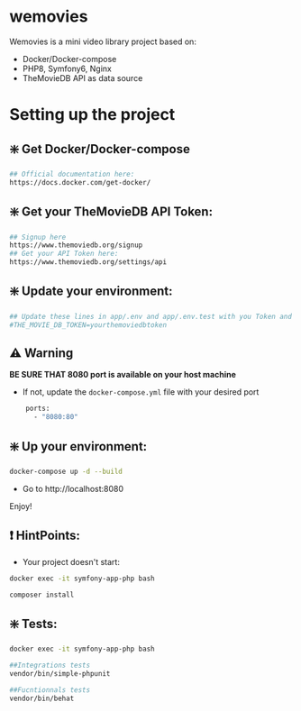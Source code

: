 # wemovies

Wemovies is a mini video library project based on:
- Docker/Docker-compose
- PHP8, Symfony6, Nginx
- TheMovieDB API as data source

Setting up the project
==================

## ❇️ Get Docker/Docker-compose

```bash
## Official documentation here: 
https://docs.docker.com/get-docker/
```

## ❇️ Get your TheMovieDB API Token:

```bash
## Signup here 
https://www.themoviedb.org/signup
## Get your API Token here:
https://www.themoviedb.org/settings/api
```

## ❇️ Update your environment:

```bash
## Update these lines in app/.env and app/.env.test with you Token and uncomment them 
#THE_MOVIE_DB_TOKEN=yourthemoviedbtoken
```

## ⚠️ ️Warning

__**BE SURE THAT 8080 port is available on your host machine**__

- If not, update the `docker-compose.yml` file with your desired port
```bash
    ports:
      - "8080:80"
```

## ❇️ Up your environment:

```bash
docker-compose up -d --build
```

- Go to http://localhost:8080

Enjoy!

## ❗ HintPoints:

- Your project doesn't start:

```bash
docker exec -it symfony-app-php bash

composer install
```

## ❇️ Tests:

```bash
docker exec -it symfony-app-php bash

##Integrations tests
vendor/bin/simple-phpunit

##Fucntionnals tests
vendor/bin/behat
```
